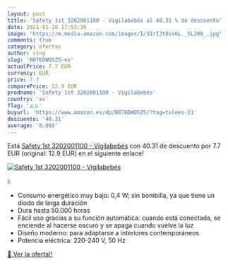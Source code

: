 ```yaml
---
layout: post
title: 'Safety 1st 3202001100 - Vigilabebés al 40.31 % de descuento'
date: 2021-01-18 17:53:39
image: 'https://m.media-amazon.com/images/I/31rIJt0iv6L._SL200_.jpg'
comments: true
category: ofertas
author: ring
slug: 'B076DWQSZS-es'
actualPrice: 7.7 EUR
currency: EUR
price: 7.7
comparePrice: 12.9 EUR
prodname: 'Safety 1st 3202001100 - Vigilabebés'
country: 'es'
flag: '🇪🇸'
buyurl: 'https://www.amazon.es/dp/B076DWQSZS/?tag=tolees-21'
descuento: '40.31'
average: '8.095'
---
```


Está [Safety 1st 3202001100 - Vigilabebés](https://www.amazon.es/dp/B076DWQSZS/?tag=tolees-21) con 40.31 de descuento por 7.7 EUR (original: 12.9 EUR) en el siguiente enlace!

[![Safety 1st 3202001100 - Vigilabebés](https://m.media-amazon.com/images/I/31rIJt0iv6L._SL200_.jpg)](https://www.amazon.es/dp/B076DWQSZS/?tag=tolees-21)

ℹ️:

- Consumo energético muy bajo: 0,4 W; sin bombilla, ya que tiene un diodo de larga duración
- Dura hasta 50.000 horas
- Fácil uso gracias a su función automática: cuando está conectada, se enciende al hacerse oscuro y se apaga cuando vuelve la luz
- Diseño moderno: para adaptarse a interiores contemporáneos
- Potencia eléctrica: 220-240 V, 50 Hz

[🛒 Ver la oferta!!](https://www.amazon.es/dp/B076DWQSZS/?tag=tolees-21)
